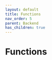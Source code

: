 ```yaml
---
layout: default
title: Functions
nav_order: 5
parent: Backend
has_children: true
---
```


# Functions
